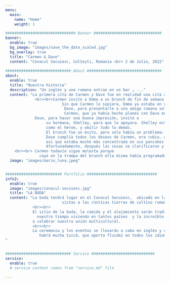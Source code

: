 ```yaml
---
menu:
  main:
    name: "Home"
    weight: 1

############################### Banner ##############################
banner:
  enable: true
  bg_image: "images/save_the_date_scaled.jpg"
  bg_overlay: true
  title: "Carmen & Dave"
  content: "Conacul Secuiesc, Colțești, Romania <br> 2 de Julio, 2022"
  
############################# About #################################
about:
  enable: true
  title: "Nuestra historia"
  description: "Un inglés y una rumana entran en un bar … ..."
  content: "La primera cita de Carmen y Dave fue en realidad una cita a ciegas planeada por una amiga en común de ambos, Emma.
             <br><br>Carmen invitó a Emma a un brunch de fin de semana para ponerse al día, ya que había pasado un tiempo desde que se habían visto.
                         Sin que Carmen lo supiera, Emma ya estaba en contacto en secreto con
                          Dave, para presentarle a una amiga rumana soltera que tenía! Dave estaba muy interesado en conocer a Carme. Entonces Emma se disculpó con
                          Carmen, que ya había hecho planes con Dave en el día del brunch y le preguntó si él también podía unirse al brunch.<br><br>
             Dave, para hacer una buena impresión, invitó a
                  su hermana, Shelley, para que le apoyara. Shelley estaba preparada para compartir las mejores anécdotas personales de Dave, presentarlo
                  como el héroe, y omitir todo lo demás.
                  El brunch fue un éxito, pero solo había un problema: Shelley llevaba su anillo de matrimonio.
                  Dave cumplía todos los deseos de Carmen, era rubio, alto y  tenía ojos azules, pero ella pensó que Dave y Shelley estaban casados.
                  así que estaba mucho más concentrada en sus pancakes que en cualquier otra cosa.
                  Afortunadamente, después las cosas se clarificaron y la artimaña funcionó!
    <br><br> Carmen todavía sigue molesta porque
               cayó en la trampa del brunch ella misma había programado. Desde entonces, Carmen y Dave siguen juntos y ahora viven felices en Berlín con sus dos mascotas, Luna y Mario."
  image: "images/mario_luna.jpeg"


######################### Portfolio ###############################
info2:
  enable: true
  image: "images/conacul-secuiesc.jpg"
  title: "LA BODA"
  content: "La boda tendrá lugar en el Conacul Secuiesc,  ubicado en la zona rural de Transilvania. El lugar  se encuentra cerca de Piatra Secuiului con hermosas
                         vistas a las rústicas tierras de cultivo rumanas, un estanque de nenúfares y las ruinas de la fortaleza Trascău.
            <br><br>
            El sitio de la boda, la comida y el alojamiento serán tradicionalmente rumanos. La lista de invitados a la boda, sin embargo, refleja
              nuestro tiempo viviendo en tantos países  y la increíble gente que conocimos durante nuestro camino. Tenemos muchas ganas de verlos a todos y que nos ayuden
            a celebrar nuestra unión multicultural.
            <br><br>
            La ceremonia y los eventos se llevarán a cabo en inglés y rumano, lo mejor que podamos ... No se preocupe,
               habrá mucha țuică, que aporta fluidez en todos los idiomas después de tomar suficientes vasos.
"


############################# Service ############################
service:
  enable: true
  # service content comes from "service.md" file
  
---
```

